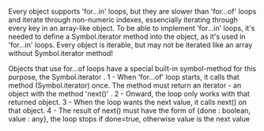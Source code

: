Every object supports 'for...in' loops, but they are slower than 'for...of' loops and iterate through non-numeric indexes, essencially iterating through every key in an array-like object.
To be able to implement 'for...in' loops, it's needed to define a Symbol.iterator method into the object, as it's used in 'for...in' loops.
Every object is iterable, but may not be iterated like an array without Symbol.iterator method!

Objects that use for...of loops have a special built-in symbol-method for this purpose, the Symbol.iterator .
    1 - When 'for...of' loop starts, it calls that method (Symbol.iterator) once. The method must return an iterator - an object with the method 'next()' .
    2 - Onward, the loop only works with that returned object.
    3 - When the loop wants the next value, it calls next() on that object.
    4 - The result of next() must have the form of {done : boolean, value : any}, the loop stops if done=true, otherwise value is the next value